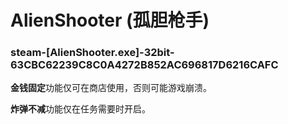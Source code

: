# AlienShooter (孤胆枪手)

### steam-[AlienShooter.exe]-32bit-63CBC62239C8C0A4272B852AC696817D6216CAFC
**金钱固定**功能仅可在商店使用，否则可能游戏崩溃。

**炸弹不减**功能仅在任务需要时开启。